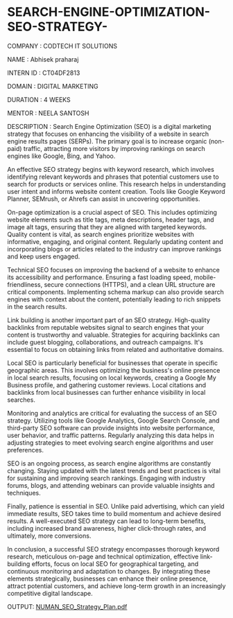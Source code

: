 # SEARCH-ENGINE-OPTIMIZATION-SEO-STRATEGY-

COMPANY : CODTECH IT SOLUTIONS 

NAME : Abhisek praharaj

INTERN ID : CT04DF2813

DOMAIN : DIGITAL MARKETING 

DURATION : 4 WEEKS 

MENTOR : NEELA SANTOSH 

DESCRIPTION :
Search Engine Optimization (SEO) is a digital marketing strategy that focuses on enhancing the visibility of a website in search engine results pages (SERPs). The primary goal is to increase organic (non-paid) traffic, attracting more visitors by improving rankings on search engines like Google, Bing, and Yahoo.

An effective SEO strategy begins with keyword research, which involves identifying relevant keywords and phrases that potential customers use to search for products or services online. This research helps in understanding user intent and informs website content creation. Tools like Google Keyword Planner, SEMrush, or Ahrefs can assist in uncovering opportunities.

On-page optimization is a crucial aspect of SEO. This includes optimizing website elements such as title tags, meta descriptions, header tags, and image alt tags, ensuring that they are aligned with targeted keywords. Quality content is vital, as search engines prioritize websites with informative, engaging, and original content. Regularly updating content and incorporating blogs or articles related to the industry can improve rankings and keep users engaged.

Technical SEO focuses on improving the backend of a website to enhance its accessibility and performance. Ensuring a fast loading speed, mobile-friendliness, secure connections (HTTPS), and a clean URL structure are critical components. Implementing schema markup can also provide search engines with context about the content, potentially leading to rich snippets in the search results.

Link building is another important part of an SEO strategy. High-quality backlinks from reputable websites signal to search engines that your content is trustworthy and valuable. Strategies for acquiring backlinks can include guest blogging, collaborations, and outreach campaigns. It's essential to focus on obtaining links from related and authoritative domains.

Local SEO is particularly beneficial for businesses that operate in specific geographic areas. This involves optimizing the business's online presence in local search results, focusing on local keywords, creating a Google My Business profile, and gathering customer reviews. Local citations and backlinks from local businesses can further enhance visibility in local searches.

Monitoring and analytics are critical for evaluating the success of an SEO strategy. Utilizing tools like Google Analytics, Google Search Console, and third-party SEO software can provide insights into website performance, user behavior, and traffic patterns. Regularly analyzing this data helps in adjusting strategies to meet evolving search engine algorithms and user preferences.

SEO is an ongoing process, as search engine algorithms are constantly changing. Staying updated with the latest trends and best practices is vital for sustaining and improving search rankings. Engaging with industry forums, blogs, and attending webinars can provide valuable insights and techniques.

Finally, patience is essential in SEO. Unlike paid advertising, which can yield immediate results, SEO takes time to build momentum and achieve desired results. A well-executed SEO strategy can lead to long-term benefits, including increased brand awareness, higher click-through rates, and ultimately, more conversions.

In conclusion, a successful SEO strategy encompasses thorough keyword research, meticulous on-page and technical optimization, effective link-building efforts, focus on local SEO for geographical targeting, and continuous monitoring and adaptation to changes. By integrating these elements strategically, businesses can enhance their online presence, attract potential customers, and achieve long-term growth in an increasingly competitive digital landscape. 

OUTPUT:
[NUMAN_SEO_Strategy_Plan.pdf](https://github.com/user-attachments/files/21054991/NUMAN_SEO_Strategy_Plan.pdf)
